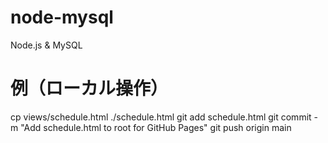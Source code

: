 # node-mysql
Node.js &amp; MySQL
# 例（ローカル操作）
cp views/schedule.html ./schedule.html
git add schedule.html
git commit -m "Add schedule.html to root for GitHub Pages"
git push origin main
